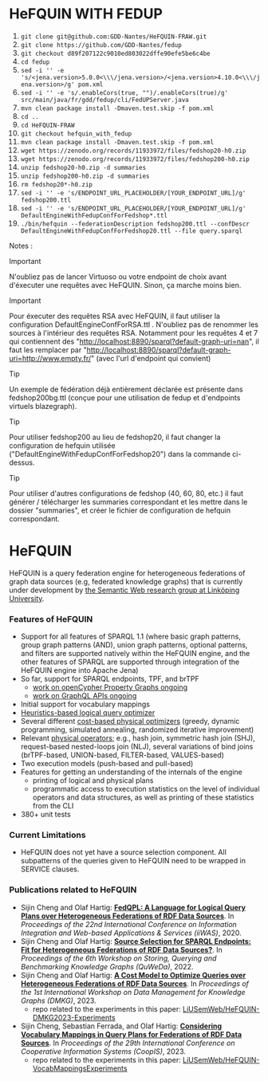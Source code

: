# HeFQUIN WITH FEDUP

1. `git clone git@github.com:GDD-Nantes/HeFQUIN-FRAW.git`
1. `git clone https://github.com/GDD-Nantes/fedup`
1. `git checkout d89f207122c9010ed803022dffe90efe5be6c4be`
1. `cd fedup`
1. `sed -i '' -e 's/<jena.version>5.0.0<\\\/jena.version>/<jena.version>4.10.0<\\\/jena.version>/g' pom.xml`
1. `sed -i '' -e 's/.enableCors(true, "")/.enableCors(true)/g' src/main/java/fr/gdd/fedup/cli/FedUPServer.java`
1. `mvn clean package install -Dmaven.test.skip -f pom.xml`
1. `cd ..`
1. `cd HeFQUIN-FRAW`
1. `git checkout hefquin_with_fedup`
1. `mvn clean package install -Dmaven.test.skip -f pom.xml`
1. `wget https://zenodo.org/records/11933972/files/fedshop20-h0.zip`
1. `wget https://zenodo.org/records/11933972/files/fedshop200-h0.zip`
1. `unzip fedshop20-h0.zip -d summaries`
1. `unzip fedshop200-h0.zip -d summaries`
1. `rm fedshop20*-h0.zip`
1. `sed -i '' -e 's/ENDPOINT_URL_PLACEHOLDER/[YOUR_ENDPOINT_URL]/g' fedshop200.ttl`
1. `sed -i '' -e 's/ENDPOINT_URL_PLACEHOLDER/[YOUR_ENDPOINT_URL]/g' DefaultEngineWithFedupConfForFedshop*.ttl`
1. `./bin/hefquin --federationDescription fedshop200.ttl --confDescr DefaultEngineWithFedupConfForFedshop20.ttl --file query.sparql`

Notes : 
> [!IMPORTANT] 
> N'oubliez pas de lancer Virtuoso ou votre endpoint de choix avant d'éxecuter une requêtes avec HeFQUIN. Sinon, ça marche moins bien.

> [!IMPORTANT] 
> Pour éxecuter des requêtes RSA avec HeFQUIN, il faut utiliser la configuration DefaultEngineConfForRSA.ttl . N'oubliez pas de renommer les sources à l'intérieur des requêtes RSA. Notamment pour les requêtes 4 et 7 qui contiennent des "<http://localhost:8890/sparql?default-graph-uri=nan>", il faut les remplacer par "<http://localhost:8890/sparql?default-graph-uri=http://www.empty.fr/>" (avec l'url d'endpoint qui convient)

> [!TIP]
> Un exemple de fédération déjà entièrement déclarée est présente dans fedshop200bg.ttl (conçue pour une utilisation de fedup et d'endpoints virtuels blazegraph).

> [!TIP]
> Pour utiliser fedshop200 au lieu de fedshop20, il faut changer la configuration de hefquin utilisée ("DefaultEngineWithFedupConfForFedshop20") dans la commande ci-dessus.

> [!TIP]
> Pour utiliser d'autres configurations de fedshop (40, 60, 80, etc.) il faut générer / télécharger les summaries correspondant et les mettre dans le dossier "summaries", et créer le fichier de configuration de hefquin correspondant.




# HeFQUIN
HeFQUIN is a query federation engine for heterogeneous federations of graph data sources (e.g, federated knowledge graphs) that is currently under development by [the Semantic Web research group at Linköping University](https://www.ida.liu.se/research/semanticweb/).

### Features of HeFQUIN
* Support for all features of SPARQL 1.1 (where basic graph patterns, group graph patterns (AND), union graph patterns, optional patterns, and filters are supported natively within the HeFQUIN engine, and the other features of SPARQL are supported through integration of the HeFQUIN engine into Apache Jena)
* So far, support for SPARQL endpoints, TPF, and brTPF
  * [work on openCypher Property Graphs ongoing](https://github.com/LiUSemWeb/HeFQUIN/tree/main/src/main/java/se/liu/ida/hefquin/engine/wrappers/lpgwrapper)
  * [work on GraphQL APIs ongoing](https://github.com/LiUSemWeb/HeFQUIN/tree/main/src/main/java/se/liu/ida/hefquin/engine/wrappers/graphqlwrapper)
* Initial support for vocabulary mappings
* [Heuristics-based logical query optimizer](https://github.com/LiUSemWeb/HeFQUIN/wiki/Heuristics-Based-Logical-Query-Optimizer)
* Several different [cost-based physical optimizers](https://github.com/LiUSemWeb/HeFQUIN/wiki/Cost-Based-Physical-Query-Optimizers) (greedy, dynamic programming, simulated annealing, randomized iterative improvement)
* Relevant [physical operators](https://github.com/LiUSemWeb/HeFQUIN/wiki/Physical-Operators); e.g., hash join, symmetric hash join (SHJ), request-based nested-loops join (NLJ), several variations of bind joins (brTPF-based, UNION-based, FILTER-based, VALUES-based)
* Two execution models (push-based and pull-based)
* Features for getting an understanding of the internals of the engine
  * printing of logical and physical plans
  * programmatic access to execution statistics on the level of individual operators and data structures, as well as printing of these statistics from the CLI
* 380+ unit tests

### Current Limitations
* HeFQUIN does not yet have a source selection component. All subpatterns of the queries given to HeFQUIN need to be wrapped in SERVICE clauses.

### Publications related to HeFQUIN
* Sijin Cheng and Olaf Hartig: **[FedQPL: A Language for Logical Query Plans over Heterogeneous Federations of RDF Data Sources](https://olafhartig.de/files/ChengHartig_FedQPL_iiWAS2020_Extended.pdf)**. In _Proceedings of the 22nd International Conference on Information Integration and Web-based Applications & Services (iiWAS)_, 2020.
* Sijin Cheng and Olaf Hartig: **[Source Selection for SPARQL Endpoints: Fit for Heterogeneous Federations of RDF Data Sources?](https://olafhartig.de/files/ChengHartig_QuWeDa2022.pdf)**. In _Proceedings of the 6th Workshop on Storing, Querying and Benchmarking Knowledge Graphs (QuWeDa)_, 2022.
* Sijin Cheng and Olaf Hartig: **[A Cost Model to Optimize Queries over Heterogeneous Federations of RDF Data Sources](https://olafhartig.de/files/ChengHartig_CostModel_DMKG2023.pdf)**. In _Proceedings of the 1st International Workshop on Data Management for Knowledge Graphs (DMKG)_, 2023.
  * repo related to the experiments in this paper: [LiUSemWeb/HeFQUIN-DMKG2023-Experiments](https://github.com/LiUSemWeb/HeFQUIN-DMKG2023-Experiments)
* Sijin Cheng, Sebastian Ferrada, and Olaf Hartig: **[Considering Vocabulary Mappings in Query Plans for Federations of RDF Data Sources](https://olafhartig.de/files/ChengEtAL_VocabMappings_CoopIS2023.pdf)**. In _Proceedings of the 29th International Conference on Cooperative Information Systems (CoopIS)_, 2023.
  * repo related to the experiments in this paper: [LiUSemWeb/HeFQUIN-VocabMappingsExperiments](https://github.com/LiUSemWeb/HeFQUIN-VocabMappingsExperiments)
